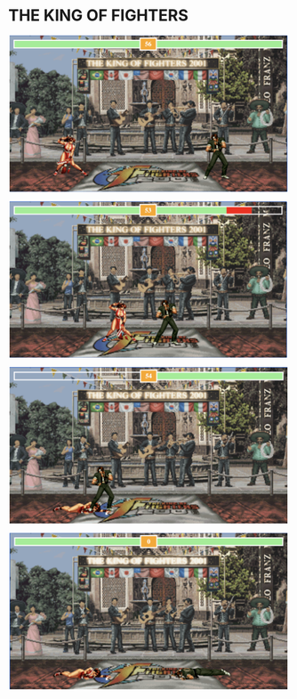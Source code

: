 # THE KING OF FIGHTERS

<p align="center"><img src="static/images/screenshot/init.png" alt="KOF" width="500" /></p>

<p align="center"><img src="static/images/screenshot/beat.png" alt="KOF" width="500" /></p>

<p align="center"><img src="static/images/screenshot/win.png" alt="KOF" width="500" /></p>

<p align="center"><img src="static/images/screenshot/draw.png" alt="KOF" width="500" /></p>